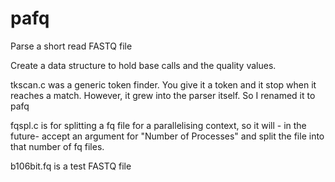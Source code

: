 pafq
====

Parse a short read FASTQ file

Create a data structure to hold base calls and the quality values.

tkscan.c was a generic token finder. You give it a token and it stop when it reaches a match.
However, it grew into the parser itself. So I renamed it to pafq

fqspl.c  is for splitting a fq file for a parallelising context, so it will - in the future-
accept an argument for "Number of Processes" and split the file into that number of 
fq files.

b106bit.fq is a test FASTQ file

